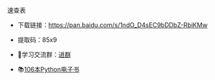速查表

- 下载链接：https://pan.baidu.com/s/1ndO_D4sEC9bDDbZ-RbiKMw
- 提取码：85x9 


- 🚸学习交流群：[进群](https://mp.weixin.qq.com/s/oLSUxE1RwTFK5iJFb-jFgQ) 
- 📚[106本Python电子书](https://mp.weixin.qq.com/s/Wa27Or7SaChF5rCw7LLdVg)

